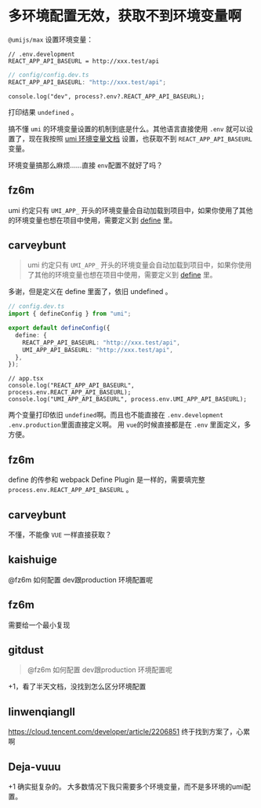 # 多环境配置无效，获取不到环境变量啊

`@umijs/max` 设置环境变量：

```env
// .env.development
REACT_APP_API_BASEURL = http://xxx.test/api
```

```ts
// config/config.dev.ts
REACT_APP_API_BASEURL: "http://xxx.test/api";
```

```tsx
console.log("dev", process?.env?.REACT_APP_API_BASEURL);
```

打印结果 `undefined` 。

搞不懂 `umi` 的环境变量设置的机制到底是什么。其他语言直接使用 `.env` 就可以设置了，现在我按照 [umi 环境变量文档](https://umijs.org/docs/guides/env-variables) 设置，也获取不到 `REACT_APP_API_BASEURL`变量。

环境变量搞那么麻烦……直接 `env`配置不就好了吗？

## fz6m

umi 约定只有 `UMI_APP_` 开头的环境变量会自动加载到项目中，如果你使用了其他的环境变量也想在项目中使用，需要定义到 [define](https://umijs.org/docs/api/config#define) 里。

## carveybunt

> umi 约定只有 `UMI_APP_` 开头的环境变量会自动加载到项目中，如果你使用了其他的环境变量也想在项目中使用，需要定义到 [define](https://umijs.org/docs/api/config#define) 里。

多谢，但是定义在 define 里面了，依旧 undefined 。

```ts
// config.dev.ts
import { defineConfig } from "umi";

export default defineConfig({
  define: {
    REACT_APP_API_BASEURL: "http://xxx.test/api",
    UMI_APP_API_BASEURL: "http://xxx.test/api",
  },
});
```

```tsx
// app.tsx
console.log("REACT_APP_API_BASEURL", process.env.REACT_APP_API_BASEURL);
console.log("UMI_APP_API_BASEURL", process.env.UMI_APP_API_BASEURL);
```

两个变量打印依旧 `undefined`啊。而且也不能直接在 `.env.development` `.env.production`里面直接定义啊。 用 `vue`的时候直接都是在 `.env` 里面定义，多方便。

## fz6m

define 的传参和 webpack Define Plugin 是一样的，需要填完整 `process.env.REACT_APP_API_BASEURL` 。

## carveybunt

不懂，不能像 `VUE` 一样直接获取？

## kaishuige

@fz6m 如何配置 dev跟production 环境配置呢

## fz6m

需要给一个最小复现

## gitdust

> @fz6m 如何配置 dev跟production 环境配置呢

+1，看了半天文档，没找到怎么区分环境配置

## linwenqiangll

https://cloud.tencent.com/developer/article/2206851 终于找到方案了，心累啊

## Deja-vuuu

+1 确实挺复杂的。 大多数情况下我只需要多个环境变量，而不是多环境的umi配置。
